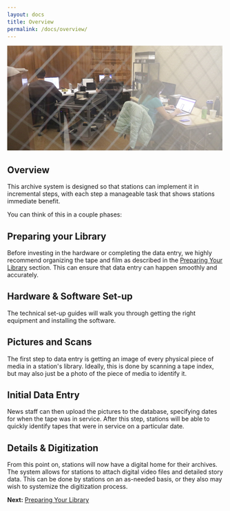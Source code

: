 ```yaml
---
layout: docs
title: Overview
permalink: /docs/overview/
---
```


![At Work](/images/at-work.jpg)

## Overview

This archive system is designed so that stations can implement it in incremental steps, with each step a manageable task that shows stations immediate benefit.

You can think of this in a couple phases:

## Preparing your Library

Before investing in the hardware or completing the data entry, we highly recommend organizing the tape and film as described in the [Preparing Your Library](/docs/preplibrary/) section. This can ensure that data entry can happen smoothly and accurately.

## Hardware & Software Set-up

The technical set-up guides will walk you through getting the right equipment and installing the software.

## Pictures and Scans

The first step to data entry is getting an image of every physical piece of media in a station's library. Ideally, this is done by scanning a tape index, but may also just be a photo of the piece of media to identify it.

## Initial Data Entry

News staff can then upload the pictures to the database, specifying dates for when the tape was in service. After this step, stations will be able to quickly identify tapes that were in service on a particular date.

## Details & Digitization

From this point on, stations will now have a digital home for their archives. The system allows for stations to attach digital video files and detailed story data. This can be done by stations on an as-needed basis, or they also may wish to systemize the digitization process.

**Next:** [Preparing Your Library](/docs/preplibrary/)
